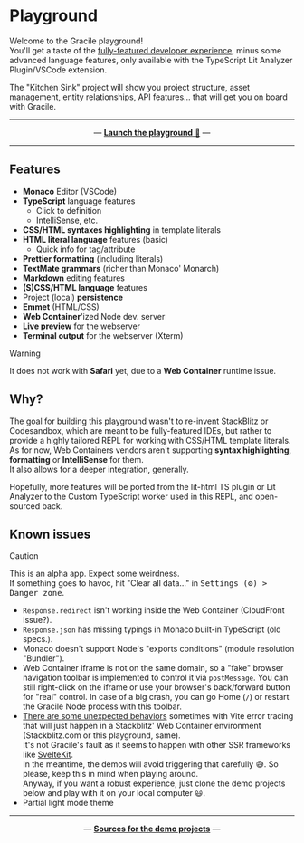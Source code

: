 # Playground

Welcome to the Gracile playground!  
You'll get a taste of the [fully-featured developer experience](/docs/developer-experience/), minus some advanced language features, only available with the TypeScript Lit Analyzer Plugin/VSCode extension.

The "Kitchen Sink" project will show you project structure, asset management, entity relationships, API features… that will get you on board with Gracile.

---

<div align="center">

<!-- — [**Launch the playground** 🚀](/playground/) — -->

— [**Launch the playground** 🚀](https://gracile-play.netlify.app/) —

</div>

---

## Features

- **Monaco** Editor (VSCode)
- **TypeScript** language features
  - Click to definition
  - IntelliSense, etc.
- **CSS/HTML syntaxes highlighting** in template literals
- **HTML literal language** features (basic)
  - Quick info for tag/attribute
- **Prettier formatting** (including literals)
- **TextMate grammars** (richer than Monaco' Monarch)
- **Markdown** editing features
- **(S)CSS/HTML language** features
- Project (local) **persistence**
- **Emmet** (HTML/CSS)
- **Web Container**'ized Node dev. server
- **Live preview** for the webserver
- **Terminal output** for the webserver (Xterm)

> [!WARNING]
> It does not work with **Safari** yet, due to a **Web Container** runtime issue.

## Why?

The goal for building this playground wasn't to re-invent StackBlitz or Codesandbox, which are meant to be fully-featured IDEs,
but rather to provide a highly tailored REPL for working with CSS/HTML template literals.  
As for now, Web Containers vendors aren't supporting **syntax highlighting**, **formatting** or **IntelliSense** for them.  
It also allows for a deeper integration, generally.

Hopefully, more features will be ported from the lit-html TS plugin or Lit Analyzer to the Custom TypeScript worker used in this REPL, and open-sourced back.

<!--
As a side note, it's theoretically possible to port most of Gracile features to the browser, in a Service Worker as a deployment target. This playground will make it much more adaptable to this use case compared to Web Container vendor solutions.
-->

## Known issues

> [!CAUTION]  
> This is an alpha app. Expect some weirdness.  
> If something goes to havoc, hit "Clear all data…" in <samp>Settings (⚙️) > Danger zone</samp>.

- `Response.redirect` isn't working inside the Web Container (CloudFront issue?).
- `Response.json` has missing typings in Monaco built-in TypeScript (old specs.).
- Monaco doesn't support Node's "exports conditions" (module resolution "Bundler").
- Web Container iframe is not on the same domain, so a "fake" browser navigation toolbar is implemented to control it via `postMessage`. You can still right-click on the iframe or use your browser's back/forward button for "real" control. In case of a big crash, you can go Home (`/`) or restart the Gracile Node process with this toolbar.
- [There are some unexpected behaviors](https://github.com/stackblitz/webcontainer-core/issues/1240) sometimes with Vite error tracing that will just happen in a Stackblitz' Web Container environment (Stackblitz.com or this playground, same).  
  It's not Gracile's fault as it seems to happen with other SSR frameworks like [SvelteKit](https://github.com/sveltejs/kit/issues/11451).  
  In the meantime, the demos will avoid triggering that carefully 😅. So please, keep this in mind when playing around.  
  Anyway, if you want a robust experience, just clone the demo projects below and play with it on your local computer 😃.
- Partial light mode theme

---

<div align="center">

— [**Sources for the demo projects**](https://github.com/gracile-web/starter-projects) —

</div>
